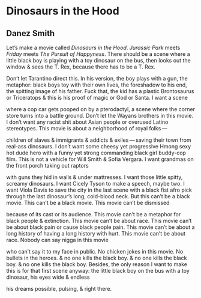 # Dinosaurs in the Hood
## Danez Smith
Let’s make a movie called _Dinosaurs in the Hood_.
 _Jurassic Park_ meets _Friday_ meets _The Pursuit of Happyness_.
There should be a scene where a little black boy is playing
with a toy dinosaur on the bus, then looks out the window
& sees the T. Rex, because there has to be a T. Rex.

Don’t let Tarantino direct this. In his version, the boy plays
with a gun, the metaphor: black boys toy with their own lives,
the foreshadow to his end, the spitting image of his father.
Fuck that, the kid has a plastic Brontosaurus or Triceratops
& this is his proof of magic or God or Santa. I want a scene

where a cop car gets pooped on by a pterodactyl, a scene
where the corner store turns into a battle ground. Don’t let
the Wayans brothers in this movie. I don’t want any racist shit
about Asian people or overused Latino stereotypes.
This movie is about a neighborhood of royal folks —

children of slaves & immigrants & addicts & exiles — saving their town
from real-ass dinosaurs. I don’t want some cheesy yet progressive
Hmong sexy hot dude hero with a funny yet strong commanding
black girl buddy-cop film. This is not a vehicle for Will Smith
& Sofia Vergara. I want grandmas on the front porch taking out raptors

with guns they hid in walls & under mattresses. I want those little spitty,
screamy dinosaurs. I want Cicely Tyson to make a speech, maybe two.
I want Viola Davis to save the city in the last scene with a black fist afro
pick
through the last dinosaur’s long, cold-blood neck. But this can’t be
a black movie. This can’t be a black movie. This movie can’t be dismissed

because of its cast or its audience. This movie can’t be a metaphor
for black people & extinction. This movie can’t be about race.
This movie can’t be about black pain or cause black people pain.
This movie can’t be about a long history of having a long history with hurt.
This movie can’t be about race. Nobody can say nigga in this movie

who can’t say it to my face in public. No chicken jokes in this movie.
No bullets in the heroes. & no one kills the black boy. & no one kills
the black boy. & no one kills the black boy. Besides, the only reason
I want to make this is for that first scene anyway: the little black boy
on the bus with a toy dinosaur, his eyes wide & endless

his dreams possible, pulsing, & right there.